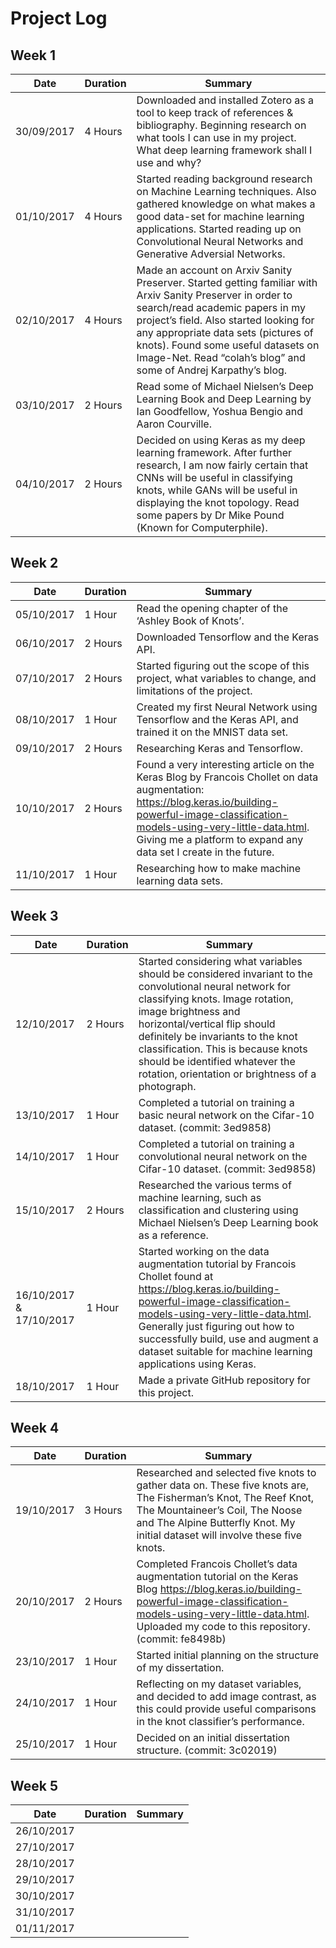 # Project Log

## Week 1

Date | Duration | Summary
------------ | ------------- | -------------
30/09/2017 | 4 Hours | Downloaded and installed Zotero as a tool to keep track of references & bibliography. Beginning research on what tools I can use in my project. What deep learning framework shall I use and why?
01/10/2017 | 4 Hours | Started reading background research on Machine Learning techniques. Also gathered knowledge on what makes a good data-set for machine learning applications. Started reading up on Convolutional Neural Networks and Generative Adversial Networks.
02/10/2017 | 4 Hours | Made an account on Arxiv Sanity Preserver. Started getting familiar with Arxiv Sanity Preserver in order to search/read academic papers in my project’s field. Also started looking for any appropriate data sets (pictures of knots). Found some useful datasets on Image-Net. Read “colah’s blog” and some of Andrej Karpathy’s blog.
03/10/2017 | 2 Hours | Read some of Michael Nielsen’s Deep Learning Book and Deep Learning by Ian Goodfellow, Yoshua Bengio and Aaron Courville.
04/10/2017 | 2 Hours | Decided on using Keras as my deep learning framework. After further research, I am now fairly certain that CNNs will be useful in classifying knots, while GANs will be useful in displaying the knot topology. Read some papers by Dr Mike Pound (Known for Computerphile).


## Week 2

Date | Duration | Summary
------------ | ------------- | -------------
05/10/2017 | 1 Hour | Read the opening chapter of the ‘Ashley Book of Knots’. 
06/10/2017 | 2 Hours | Downloaded Tensorflow and the Keras API.
07/10/2017 | 2 Hours | Started figuring out the scope of this project, what variables to change, and limitations of the project.
08/10/2017 | 1 Hour | Created my first Neural Network using Tensorflow and the Keras API, and trained it on the MNIST data set.
09/10/2017 | 2 Hours | Researching Keras and Tensorflow.
10/10/2017 | 2 Hours | Found a very interesting article on the Keras Blog by Francois Chollet on data augmentation: https://blog.keras.io/building-powerful-image-classification-models-using-very-little-data.html. Giving me a platform to expand any data set I create in the future.
11/10/2017 | 1 Hour | Researching how to make machine learning data sets.


## Week 3

Date | Duration | Summary
------------ | ------------- | -------------
12/10/2017 | 2 Hours | Started considering what variables should be considered invariant to the convolutional neural network for classifying knots. Image rotation, image brightness and horizontal/vertical flip should definitely be invariants to the knot classification. This is because knots should be identified whatever the rotation, orientation or brightness of a photograph.
13/10/2017 | 1 Hour | Completed a tutorial on training a basic neural network on the Cifar-10 dataset. (commit: 3ed9858)
14/10/2017 | 1 Hour | Completed a tutorial on training a convolutional neural network on the Cifar-10 dataset. (commit: 3ed9858)
15/10/2017 | 2 Hours | Researched the various terms of machine learning, such as classification and  clustering using Michael Nielsen’s Deep Learning book as a reference.
16/10/2017 & 17/10/2017 | 1 Hour | Started working on the data augmentation tutorial by Francois Chollet found at https://blog.keras.io/building-powerful-image-classification-models-using-very-little-data.html. Generally just figuring out how to successfully build, use and augment a dataset suitable for machine learning applications using Keras.
18/10/2017 | 1 Hour | Made a private GitHub repository for this project.


## Week 4

Date | Duration | Summary
------------ | ------------- | -------------
19/10/2017 | 3 Hours | Researched and selected five knots to gather data on. These five knots are, The Fisherman’s Knot, The Reef Knot, The Mountaineer’s Coil, The Noose and The Alpine Butterfly Knot. My initial dataset will involve these five knots. 
20/10/2017 | 2 Hours | Completed Francois Chollet’s data augmentation tutorial on the Keras Blog https://blog.keras.io/building-powerful-image-classification-models-using-very-little-data.html. Uploaded my code to this repository. (commit: fe8498b)
23/10/2017 | 1 Hour | Started initial planning on the structure of my dissertation.
24/10/2017 | 1 Hour | Reflecting on my dataset variables, and decided to add image contrast, as this could provide useful comparisons in the knot classifier’s performance.
25/10/2017 | 1 Hour | Decided on an initial dissertation structure. (commit: 3c02019)


## Week 5

Date | Duration | Summary
------------ | ------------- | -------------
26/10/2017 | | 
27/10/2017 | |
28/10/2017 | |
29/10/2017 | |
30/10/2017 | |
31/10/2017 | |
01/11/2017 | |
